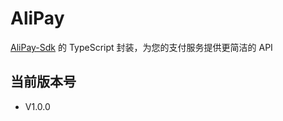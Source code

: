 # AliPay

[AliPay-Sdk](https://github.com/alipay/alipay-sdk-nodejs-all) 的 TypeScript 封装，为您的支付服务提供更简洁的 API

## 当前版本号

* V1.0.0
